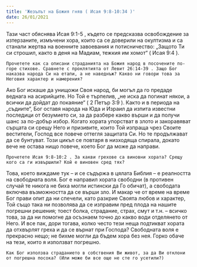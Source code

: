```yaml
---
title: 'Жезълът на Божия гняв ( Исая 9:8-10:34 )'
date: 26/01/2021
---
```


Тази част обяснява Исая 9:1-5 , където се предсказва освобождение за изтерзаните, измъчени хора, които са се доверили на окултизма и са станали жертва на военните завоевания и потисничество: „Защото Ти си строшил, както в деня на Мадиам, тежкия им хомот“ ( Исая 9:4 ).

`Прочетете как са описани страданията на Божия народ в посочените по-горе стихове. Сравнете с проклятията от Левит 26:14-39 . Защо Бог наказва народа Си на етапи, а не наведнъж? Какво ни говори това за Неговия характер и намерения?`

Ако Бог искаше да унищожи Своя народ, би могъл да го предаде веднага на асирийците. Но Той е търпелив, „не иска да погинат някои, а всички да дойдат до покаяние“ ( 2 Петър 3:9 ). Както и в периода на „съдиите“, Бог оставя народа на Юда и Израил да изпита известни последици от безумието си, за да разбере какво върши и да получи шанс за по-добър избор. Когато хората упорстват в злото и закоравяват сърцата си срещу Него и призивите, които Той изпраща чрез Своите вестители, Господ все повече оттегля защитата Си. Но те продължават да се бунтуват. Този цикъл се повтаря в низходяща спирала, докато вече не остава нищо повече, което Бог да може да направи.

`Прочетете Исая 9:8-10:2 . За какви грехове са виновни хората? Срещу кого са ги извършили? Кой е виновен сред тях?`

Това, което виждаме тук – и се съдържа в цялата Библия – е реалността на свободната воля. Бог е направил хората свободни (в противен случай те никога не биха могли истински да Го обичат), а свободата включва възможността да се върши зло. И макар че от време на време Бог прави опит да ни спечели, като разкрие Своята любов и характер, Той също така ни позволява да се изправим пред плода на нашите погрешни решения; тоест болка, страдание, страх, смут и т.н. – всичко това, за да ни помогне да осъзнаем точно до какво води отделянето от Него. И все пак, дори тогава, колко често тези неща подтикват хората да отхвърлят греха и да се върнат при Господа? Свободната воля е прекрасно нещо; не бихме могли да бъдем хора без нея. Горко обаче на тези, които я използват погрешно.

`Как Бог използва страданието в собствения Ви живот, за да Ви отклони от погрешна посока? (Или може би все още не сте го усетили?)`